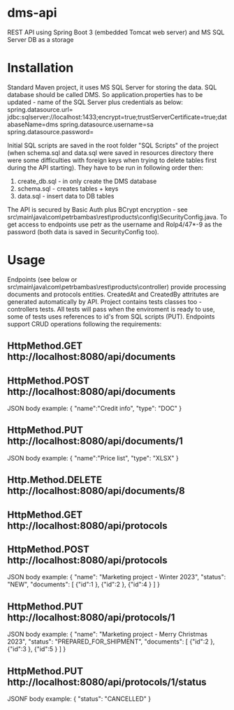 # dms-api
REST API using Spring Boot 3 (embedded Tomcat web server) and MS SQL Server DB as a storage

# Installation
Standard Maven project, it uses MS SQL Server for storing the data. SQL database should be called DMS. So application.properties has to be updated - name of the SQL Server plus credentials as below:
spring.datasource.url= jdbc:sqlserver://localhost:1433;encrypt=true;trustServerCertificate=true;databaseName=dms
spring.datasource.username=sa
spring.datasource.password=

Initial SQL scripts are saved in the root folder "SQL Scripts" of the project (when schema.sql and data.sql were saved in resources directory there were some difficulties with foreign keys when trying to delete tables first during the API starting). They have to be run in following order then: 
1. create_db.sql - in only create the DMS database
2. schema.sql - creates tables + keys
3. data.sql - insert data to DB tables

The API is secured by Basic Auth plus BCrypt encryption - see src\main\java\com\petrbambas\rest\products\config\SecurityConfig.java. To get access to endpoints use petr as the username and Rolp4/47*-9 as the password (both data is saved in SecurityConfig too).

# Usage
Endpoints (see below or src\main\java\com\petrbambas\rest\products\controller) provide processing documents and protocols entities. CreatedAt and CreatedBy attritutes are generated automatically by API.
Project contains tests classes too - controllers tests. All tests will pass when the enviroment is ready to use, some of tests uses references to id's from SQL scripts (PUT). Endpoints support CRUD operations following the requirements:

## HttpMethod.GET http://localhost:8080/api/documents

## HttpMethod.POST http://localhost:8080/api/documents
JSON body example:
{
"name":"Credit info",
"type": "DOC"
}

## HttpMethod.PUT http://localhost:8080/api/documents/1
JSON body example:
{
"name":"Price list",
"type": "XLSX"
}

## Http.Method.DELETE http://localhost:8080/api/documents/8

## HttpMethod.GET http://localhost:8080/api/protocols

## HttpMethod.POST http://localhost:8080/api/protocols
JSON body example:
{
    "name": "Marketing project - Winter 2023",
    "status": "NEW",
    "documents": [
        {"id":1
        },
        {"id":2
        },
        {"id":4
        }
    ]
}

## HttpMethod.PUT http://localhost:8080/api/protocols/1
JSON body example:
{
    "name": "Marketing project - Merry Christmas 2023",
    "status": "PREPARED_FOR_SHIPMENT",
    "documents": [
        {"id":2
        },
        {"id":3
        },
        {"id":5
        }
    ]
}

## HttpMethod.PUT http://localhost:8080/api/protocols/1/status
JSONF body example:
{
    "status": "CANCELLED"
}
